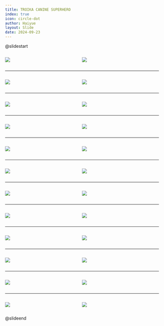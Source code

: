 ```yaml
---
title: TROIKA CANINE SUPERHERO
index: true
icon: circle-dot
author: Haiyue
layout: Slide
date: 2024-09-23
---
```

 
@slidestart

<div style="display:flex">
<div style="flex:1">

![](https://raw.githubusercontent.com/yclord/reading/refs/heads/master/english/Level-O/TROIKA%20CANINE%20SUPERHERO/001.webp)
</div>
<div style="flex:1">

![](https://raw.githubusercontent.com/yclord/reading/refs/heads/master/english/Level-O/TROIKA%20CANINE%20SUPERHERO/002.webp)
</div>
</div>

---

<div style="display:flex">
<div style="flex:1">

![](https://raw.githubusercontent.com/yclord/reading/refs/heads/master/english/Level-O/TROIKA%20CANINE%20SUPERHERO/003.webp)
</div>
<div style="flex:1">

![](https://raw.githubusercontent.com/yclord/reading/refs/heads/master/english/Level-O/TROIKA%20CANINE%20SUPERHERO/004.webp)
</div>
</div>

---

<div style="display:flex">
<div style="flex:1">

![](https://raw.githubusercontent.com/yclord/reading/refs/heads/master/english/Level-O/TROIKA%20CANINE%20SUPERHERO/005.webp)
</div>
<div style="flex:1">

![](https://raw.githubusercontent.com/yclord/reading/refs/heads/master/english/Level-O/TROIKA%20CANINE%20SUPERHERO/006.webp)
</div>
</div>

---

<div style="display:flex">
<div style="flex:1">

![](https://raw.githubusercontent.com/yclord/reading/refs/heads/master/english/Level-O/TROIKA%20CANINE%20SUPERHERO/007.webp)
</div>
<div style="flex:1">

![](https://raw.githubusercontent.com/yclord/reading/refs/heads/master/english/Level-O/TROIKA%20CANINE%20SUPERHERO/008.webp)
</div>
</div>

---

<div style="display:flex">
<div style="flex:1">

![](https://raw.githubusercontent.com/yclord/reading/refs/heads/master/english/Level-O/TROIKA%20CANINE%20SUPERHERO/009.webp)
</div>
<div style="flex:1">

![](https://raw.githubusercontent.com/yclord/reading/refs/heads/master/english/Level-O/TROIKA%20CANINE%20SUPERHERO/010.webp)
</div>
</div>

---

<div style="display:flex">
<div style="flex:1">

![](https://raw.githubusercontent.com/yclord/reading/refs/heads/master/english/Level-O/TROIKA%20CANINE%20SUPERHERO/011.webp)
</div>
<div style="flex:1">

![](https://raw.githubusercontent.com/yclord/reading/refs/heads/master/english/Level-O/TROIKA%20CANINE%20SUPERHERO/012.webp)
</div>
</div>

---

<div style="display:flex">
<div style="flex:1">

![](https://raw.githubusercontent.com/yclord/reading/refs/heads/master/english/Level-O/TROIKA%20CANINE%20SUPERHERO/013.webp)
</div>
<div style="flex:1">

![](https://raw.githubusercontent.com/yclord/reading/refs/heads/master/english/Level-O/TROIKA%20CANINE%20SUPERHERO/014.webp)
</div>
</div>

---

<div style="display:flex">
<div style="flex:1">

![](https://raw.githubusercontent.com/yclord/reading/refs/heads/master/english/Level-O/TROIKA%20CANINE%20SUPERHERO/015.webp)
</div>
<div style="flex:1">

![](https://raw.githubusercontent.com/yclord/reading/refs/heads/master/english/Level-O/TROIKA%20CANINE%20SUPERHERO/016.webp)
</div>
</div>

---

<div style="display:flex">
<div style="flex:1">

![](https://raw.githubusercontent.com/yclord/reading/refs/heads/master/english/Level-O/TROIKA%20CANINE%20SUPERHERO/017.webp)
</div>
<div style="flex:1">

![](https://raw.githubusercontent.com/yclord/reading/refs/heads/master/english/Level-O/TROIKA%20CANINE%20SUPERHERO/018.webp)
</div>
</div>

---

<div style="display:flex">
<div style="flex:1">

![](https://raw.githubusercontent.com/yclord/reading/refs/heads/master/english/Level-O/TROIKA%20CANINE%20SUPERHERO/019.webp)
</div>
<div style="flex:1">

![](https://raw.githubusercontent.com/yclord/reading/refs/heads/master/english/Level-O/TROIKA%20CANINE%20SUPERHERO/020.webp)
</div>
</div>

---

<div style="display:flex">
<div style="flex:1">

![](https://raw.githubusercontent.com/yclord/reading/refs/heads/master/english/Level-O/TROIKA%20CANINE%20SUPERHERO/021.webp)
</div>
<div style="flex:1">

![](https://raw.githubusercontent.com/yclord/reading/refs/heads/master/english/Level-O/TROIKA%20CANINE%20SUPERHERO/022.webp)
</div>
</div>

---

<div style="display:flex">
<div style="flex:1">

![](https://raw.githubusercontent.com/yclord/reading/refs/heads/master/english/Level-O/TROIKA%20CANINE%20SUPERHERO/023.webp)
</div>
<div style="flex:1">

![](https://raw.githubusercontent.com/yclord/reading/refs/heads/master/english/Level-O/TROIKA%20CANINE%20SUPERHERO/024.webp)
</div>
</div>

@slideend